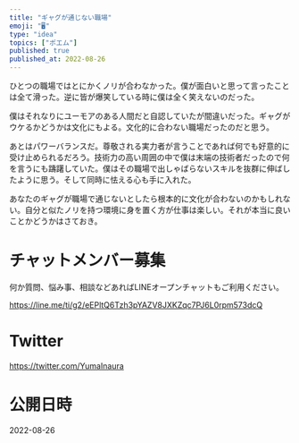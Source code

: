 ```yaml
---
title: "ギャグが通じない職場"
emoji: "🖥"
type: "idea"
topics: ["ポエム"]
published: true
published_at: 2022-08-26
---
```



ひとつの職場ではとにかくノリが合わなかった。僕が面白いと思って言ったことは全て滑った。逆に皆が爆笑している時に僕は全く笑えないのだった。

僕はそれなりにユーモアのある人間だと自認していたが間違いだった。ギャグがウケるかどうかは文化にもよる。文化的に合わない職場だったのだと思う。

あとはパワーバランスだ。尊敬される実力者が言うことであれば何でも好意的に受け止められるだろう。技術力の高い周囲の中で僕は末端の技術者だったので何を言うにも躊躇していた。僕はその職場で出しゃばらないスキルを抜群に伸ばしたように思う。そして同時に怯える心も手に入れた。

あなたのギャグが職場で通じないとしたら根本的に文化が合わないのかもしれない。自分と似たノリを持つ環境に身を置く方が仕事は楽しい。それが本当に良いことかどうかはさておき。

<!-- Update From Qiita API -->

# チャットメンバー募集


何か質問、悩み事、相談などあればLINEオープンチャットもご利用ください。

https://line.me/ti/g2/eEPltQ6Tzh3pYAZV8JXKZqc7PJ6L0rpm573dcQ


# Twitter

https://twitter.com/YumaInaura

<!-- Update From Qiita API -->


# 公開日時

2022-08-26
